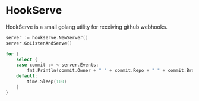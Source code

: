 HookServe
=========

HookServe is a small golang utility for receiving github webhooks. 

```go
server := hookserve.NewServer()
server.GoListenAndServe()

for {
	select {
	case commit := <-server.Events:
		fmt.Println(commit.Owner + " " + commit.Repo + " " + commit.Branch + " " + commit.Commit)
	default:
		time.Sleep(100)
	}
}
```
